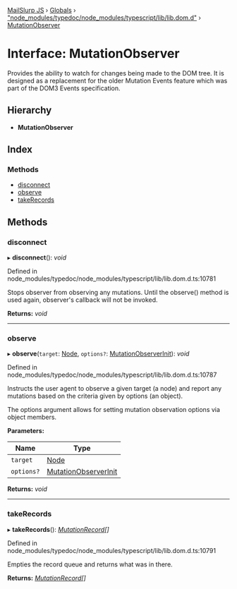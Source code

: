 [MailSlurp JS](../README.md) › [Globals](../globals.md) › ["node_modules/typedoc/node_modules/typescript/lib/lib.dom.d"](../modules/_node_modules_typedoc_node_modules_typescript_lib_lib_dom_d_.md) › [MutationObserver](_node_modules_typedoc_node_modules_typescript_lib_lib_dom_d_.mutationobserver.md)

# Interface: MutationObserver

Provides the ability to watch for changes being made to the DOM tree. It is designed as a replacement for the older Mutation Events feature which was part of the DOM3 Events specification.

## Hierarchy

* **MutationObserver**

## Index

### Methods

* [disconnect](_node_modules_typedoc_node_modules_typescript_lib_lib_dom_d_.mutationobserver.md#disconnect)
* [observe](_node_modules_typedoc_node_modules_typescript_lib_lib_dom_d_.mutationobserver.md#observe)
* [takeRecords](_node_modules_typedoc_node_modules_typescript_lib_lib_dom_d_.mutationobserver.md#takerecords)

## Methods

###  disconnect

▸ **disconnect**(): *void*

Defined in node_modules/typedoc/node_modules/typescript/lib/lib.dom.d.ts:10781

Stops observer from observing any mutations. Until the observe() method is used again, observer's callback will not be invoked.

**Returns:** *void*

___

###  observe

▸ **observe**(`target`: [Node](_node_modules_typedoc_node_modules_typescript_lib_lib_dom_d_.node.md), `options?`: [MutationObserverInit](_node_modules_typedoc_node_modules_typescript_lib_lib_dom_d_.mutationobserverinit.md)): *void*

Defined in node_modules/typedoc/node_modules/typescript/lib/lib.dom.d.ts:10787

Instructs the user agent to observe a given target (a node) and report any mutations based on the criteria given by options (an object).

The options argument allows for setting mutation observation options via object members.

**Parameters:**

Name | Type |
------ | ------ |
`target` | [Node](_node_modules_typedoc_node_modules_typescript_lib_lib_dom_d_.node.md) |
`options?` | [MutationObserverInit](_node_modules_typedoc_node_modules_typescript_lib_lib_dom_d_.mutationobserverinit.md) |

**Returns:** *void*

___

###  takeRecords

▸ **takeRecords**(): *[MutationRecord](_node_modules_typedoc_node_modules_typescript_lib_lib_dom_d_.mutationrecord.md)[]*

Defined in node_modules/typedoc/node_modules/typescript/lib/lib.dom.d.ts:10791

Empties the record queue and returns what was in there.

**Returns:** *[MutationRecord](_node_modules_typedoc_node_modules_typescript_lib_lib_dom_d_.mutationrecord.md)[]*
